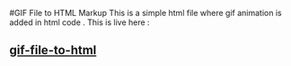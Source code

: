 #GIF File to HTML Markup
This is a simple html file where gif animation is added in html code . This is live here :
## [ gif-file-to-html](https://itiskamrul.github.io/gif-file-to-html/)
